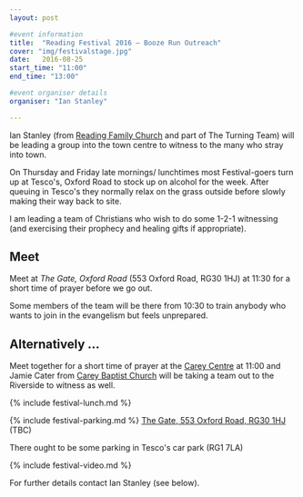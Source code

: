 ```yaml
---
layout: post

#event information
title:  "Reading Festival 2016 – Booze Run Outreach"
cover: "img/festivalstage.jpg"
date:   2016-08-25
start_time: "11:00"
end_time: "13:00"

#event organiser details
organiser: "Ian Stanley"

---
```


Ian Stanley (from [Reading Family Church](http://www.readingfamilychurch.org.uk) and part of The Turning Team) will be leading a group into the town centre to witness to the many who stray into town.

On Thursday and Friday late mornings/ lunchtimes most Festival-goers turn up at Tesco's, Oxford Road to stock up on alcohol for the week. After queuing in Tesco's they normally relax on the grass outside before slowly making their way back to site.

I am leading a team of Christians who wish to do some 1-2-1 witnessing (and exercising their prophecy and healing gifts if appropriate).

## Meet

Meet at *The Gate, Oxford Road* (553 Oxford Road, RG30 1HJ) at 11:30 for a short time of prayer before we go out.

Some members of the team  will be there from 10:30 to train anybody who wants to join in the evangelism but feels unprepared.

## Alternatively ...
Meet together for a short time of prayer at the [Carey Centre](http://www.careybaptistchurch.org.uk/about/contact/) at 11:00 and Jamie Cater from [Carey Baptist Church](http://www.careybaptistchurch.org.uk) will be taking a team out to the Riverside to witness as well.

{% include festival-lunch.md %}

{% include festival-parking.md %}
[The Gate, 553 Oxford Road, RG30 1HJ](http://www.thegate.uk.com/contact/) (TBC)

There ought to be some parking in Tesco's car park (RG1 7LA)

{% include festival-video.md %}

For further details contact Ian Stanley (see below).
